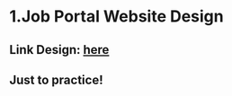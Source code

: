 # 1.Job Portal Website Design
## Link Design: [here](https://webdesign.gdn/product/job-portal-website-action/)

## Just to practice!
